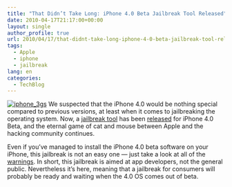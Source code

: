 ```yaml
---
title: "That Didn’t Take Long: iPhone 4.0 Beta Jailbreak Tool Released"
date: 2010-04-17T21:17:00+00:00
layout: single
author_profile: true
url: 2010/04/17/that-didnt-take-long-iphone-4-0-beta-jailbreak-tool-released/
tags:
  - Apple
  - iphone
  - jailbreak
lang: en
categories: 
  - TechBlog
---
```

[![iphone_3gs](http://lh5.ggpht.com/_vaUVXcmC3OI/S8oebWdNmXI/AAAAAAAACBA/V2ukUJwCnMc/iphone_3gs_thumb%5B2%5D.jpg?imgmax=800 "iphone_3gs")](http://lh3.ggpht.com/_vaUVXcmC3OI/S8oeXec_BjI/AAAAAAAACA8/9zcCmQJOFbE/s1600-h/iphone_3gs%5B4%5D.jpg) We suspected that the iPhone 4.0 would be nothing special compared to previous versions, at least when it comes to jailbreaking the operating system. Now, a [jailbreak tool](http://wikee.iphwn.org/howto:rsbeta) has been [released](http://gizmodo.com/5518414/iphone-40-beta-jailbreak-tool-released-for-iphone-3g) for iPhone 4.0 Beta, and the eternal game of cat and mouse between Apple and the hacking community continues. 

Even if you’ve managed to install the iPhone 4.0 beta software on your iPhone, this jailbreak is not an easy one — just take a look at all of the [warnings](http://wikee.iphwn.org/howto:rsbeta). In short, this jailbreak is aimed at app developers, not the general public. Nevertheless it’s here, meaning that a jailbreak for consumers will probably be ready and waiting when the 4.0 OS comes out of beta.